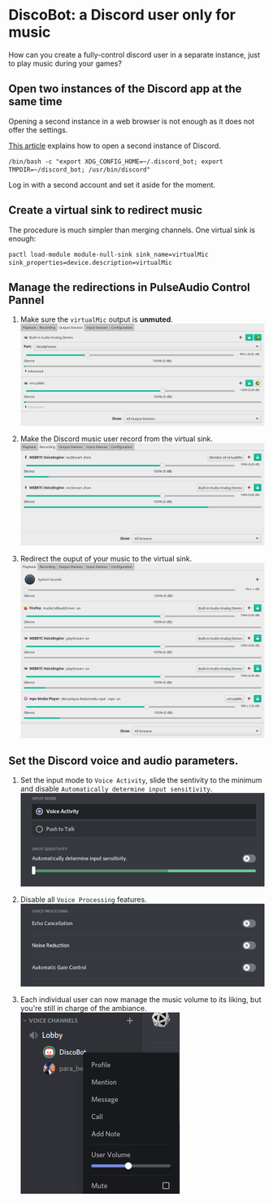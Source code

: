 # DiscoBot: a Discord user only for music
How can you create a fully-control discord user in a separate instance, just to play music during your games?

## Open two instances of the Discord app at the same time
Opening a second instance in a web browser is not enough as it does not offer the settings.

[This article](https://technex.us/2020/06/running_multiple_instances_of_discord_in_linux/) explains how to open a second instance of Discord.
```
/bin/bash -c "export XDG_CONFIG_HOME=~/.discord_bot; export TMPDIR=~/discord_bot; /usr/bin/discord"
```

Log in with a second account and set it aside for the moment.

## Create a virtual sink to redirect music
The procedure is much simpler than merging channels.
One virtual sink is enough:
```
pactl load-module module-null-sink sink_name=virtualMic sink_properties=device.description=virtualMic
```

## Manage the redirections in PulseAudio Control Pannel
1. Make sure the `virtualMic` output is **unmuted**.
![pa recording](images/discobot_pa_output_devices.png)

2. Make the Discord music user record from the virtual sink.
![pa recording](images/discobot_pa_recording.png)

3. Redirect the ouput of your music to the virtual sink.
![pa recording](images/discobot_pa_playback.png)

## Set the Discord voice and audio parameters.
1. Set the input mode to `Voice Activity`, slide the sentivity to the minimum and disable `Automatically determine input sensitivity`.
![pa recording](images/discobot_discord_input_mode.png)

2. Disable all `Voice Processing` features.
![pa recording](images/discobot_discord_voice_processing.png)

3. Each individual user can now manage the music volume to its liking, but you're still in charge of the ambiance.
![pa recording](images/discobot_discord_bot_options.png)

